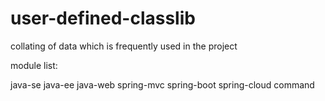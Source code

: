 # user-defined-classlib
collating of data which is frequently used in the project

module list:

java-se
java-ee
java-web
spring-mvc
spring-boot
spring-cloud
command

